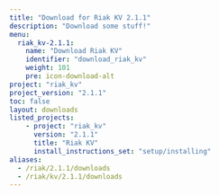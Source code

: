 ```yaml
---
title: "Download for Riak KV 2.1.1"
description: "Download some stuff!"
menu:
  riak_kv-2.1.1:
    name: "Download Riak KV"
    identifier: "download_riak_kv"
    weight: 101
    pre: icon-download-alt
project: "riak_kv"
project_version: "2.1.1"
toc: false
layout: downloads
listed_projects:
    - project: "riak_kv"
      version: "2.1.1"
      title: "Riak KV"
      install_instructions_set: "setup/installing"
aliases:
  - /riak/2.1.1/downloads
  - /riak/kv/2.1.1/downloads
---
```

